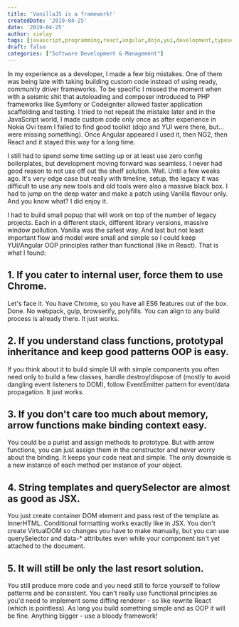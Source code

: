 ```yaml
---
title: 'VanillaJS is a framework!'
createdDate: '2019-04-25'
date: '2019-04-25'
author: sielay
tags: [javascript,programming,react,angular,dojo,yui,development,typescript,es6,goodparts]
draft: false
categories: ["Software Development & Management"]
---
```


In my experience as a developer, I made a few big mistakes. One of them was being late with taking building custom code instead of using ready, community driver frameworks. To be specific I missed the moment when with a seismic shit that autoloading and composer introduced to PHP frameworks like Symfony or Codeigniter allowed faster application scaffolding and testing.
I tried to not repeat the mistake later and in the JavaScript world, I made custom code only once as after experience in Nokia Ovi team I failed to find good toolkit (dojo and YUI were there, but... were missing something). Once Angular appeared I used it, then NG2, then React and it stayed this way for a long time.

I still had to spend some time setting up or at least use zero config boilerplates, but development moving forward was seamless. I never had good reason to not use off out the shelf solution. Well. Until a few weeks ago.
It's very edge case but really with timeline, setup, the legacy it was difficult to use any new tools and old tools were also a massive black box. I had to jump on the deep water and make a patch using Vanilla flavour only. And you know what? I did enjoy it.

I had to build small popup that will work on top of the number of legacy projects. Each in a different stack, different library versions, massive window pollution. Vanilla was the safest way. And last but not least important flow and model were small and simple so I could keep YUI/Angular OOP principles rather than functional (like in React). That is what I found:

## 1. If you cater to internal user, force them to use Chrome.

Let's face it. You have Chrome, so you have all ES6 features out of the box. Done. No webpack, gulp, browserify, polyfills. You can align to any build process is already there. It just works.

## 2. If you understand class functions, prototypal inheritance and keep good patterns OOP is easy.

If you think about it to build simple UI with simple components you often need only to build a few classes, handle destroy/dispose of (mostly to avoid dangling event listeners to DOM), follow EventEmitter pattern for event/data propagation. It just works.

## 3. If you don't care too much about memory, arrow functions make binding context easy.

You could be a purist and assign methods to prototype. But with arrow functions, you can just assign them in the constructor and never worry about the binding. It keeps your code neat and simple. The only downside is a new instance of each method per instance of your object.

## 4. String templates and querySelector are almost as good as JSX.

You just create container DOM element and pass rest of the template as InnerHTML. Conditional formatting works exactly like in JSX. You don't create VirtualDOM so changes you have to make manually, but you can use querySelector and data-* attributes even while your component isn't yet attached to the document.

## 5. It will still be only the last resort solution.

You still produce more code and you need still to force yourself to follow patterns and be consistent. You can't really use functional principles as you'd need to implement some diffing renderer - so like rewrite React (which is pointless). As long you build something simple and as OOP it will be fine. Anything bigger - use a bloody framework!
